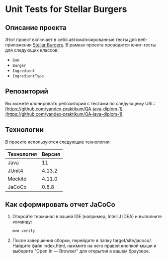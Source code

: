 # Unit Tests for Stellar Burgers

## Описание проекта

Этот проект включает в себя автоматизированные тесты для веб-приложения [Stellar Burgers](https://stellarburgers.nomoreparties.site/). В рамках проекта проводятся юнит-тесты для следующих классов:
- `Bun`
- `Burger`
- `Ingredient`
- `IngredientType`

## Репозиторий

Вы можете клонировать репозиторий с тестами по следующему URL:
[https://github.com/yandex-praktikum/QA-java-diplom-1](https://github.com/yandex-praktikum/QA-java-diplom-1)

## Технологии

В проекте используются следующие технологии:

| Технология | Версия |
|------------|--------|
| Java       | 11     |
| JUnit4     | 4.13.2 |
| Mockito    | 4.11.0 |
| JaCoCo     | 0.8.8  |

## Как сформировать отчет JaCoCo

1. Откройте терминал в вашей IDE (например, IntelliJ IDEA) и выполните команду:
   ```sh
   mvn verify
2. После завершения сборки, перейдите в папку target/site/jacoco/.
Найдите файл index.html, нажмите на него правой кнопкой мыши и выберите "Open In — Browser" для открытия в вашем браузере.